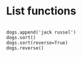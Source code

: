 ---
---

# List functions

~~~

dogs.append('jack russel')
dogs.sort()
dogs.sort(reverse=True)
dogs.reverse()

~~~
